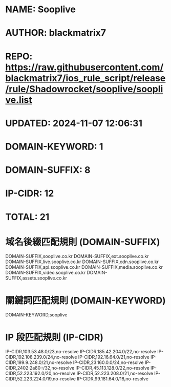 # NAME: Sooplive
# AUTHOR: blackmatrix7
# REPO: https://raw.githubusercontent.com/blackmatrix7/ios_rule_script/release/rule/Shadowrocket/sooplive/sooplive.list
# UPDATED: 2024-11-07 12:06:31
# DOMAIN-KEYWORD: 1
# DOMAIN-SUFFIX: 8
# IP-CIDR: 12
# TOTAL: 21

# 域名後綴匹配規則 (DOMAIN-SUFFIX)
DOMAIN-SUFFIX,sooplive.co.kr
DOMAIN-SUFFIX,ext.sooplive.co.kr
DOMAIN-SUFFIX,live.sooplive.co.kr
DOMAIN-SUFFIX,cdn.sooplive.co.kr
DOMAIN-SUFFIX,api.sooplive.co.kr
DOMAIN-SUFFIX,media.sooplive.co.kr
DOMAIN-SUFFIX,video.sooplive.co.kr
DOMAIN-SUFFIX,assets.sooplive.co.kr

# 關鍵詞匹配規則 (DOMAIN-KEYWORD)
DOMAIN-KEYWORD,sooplive

# IP 段匹配規則 (IP-CIDR)
IP-CIDR,103.53.48.0/23,no-resolve
IP-CIDR,185.42.204.0/22,no-resolve
IP-CIDR,192.108.239.0/24,no-resolve
IP-CIDR,192.16.64.0/21,no-resolve
IP-CIDR,199.9.248.0/21,no-resolve
IP-CIDR,23.160.0.0/24,no-resolve
IP-CIDR,2402:2a80::/32,no-resolve
IP-CIDR,45.113.128.0/22,no-resolve
IP-CIDR,52.223.192.0/20,no-resolve
IP-CIDR,52.223.208.0/21,no-resolve
IP-CIDR,52.223.224.0/19,no-resolve
IP-CIDR,99.181.64.0/18,no-resolve
